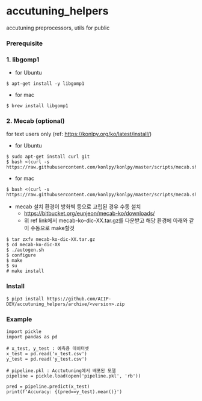 # accutuning_helpers
accutuning preprocessors, utils for public

### Prerequisite
### 1. libgomp1
- for Ubuntu
```
$ apt-get install -y libgomp1
```
- for mac
```
$ brew install libgomp1
```

### 2. Mecab (optional)
for text users only  (ref: https://konlpy.org/ko/latest/install/)

- for Ubuntu
```
$ sudo apt-get install curl git
$ bash <(curl -s https://raw.githubusercontent.com/konlpy/konlpy/master/scripts/mecab.sh)
```

- for mac
```
$ bash <(curl -s https://raw.githubusercontent.com/konlpy/konlpy/master/scripts/mecab.sh)
```

- mecab 설치 환경이 방화벽 등으로 고립된 경우 수동 설치
  - https://bitbucket.org/eunjeon/mecab-ko/downloads/
  - 위 ref link에서 mecab-ko-dic-XX.tar.gz를 다운받고 해당 환경에 아래와 같이 수동으로 make할것
```
$ tar zxfv mecab-ko-dic-XX.tar.gz
$ cd mecab-ko-dic-XX
$ ./autogen.sh
$ configure
$ make
$ su
# make install
```

### Install
```
$ pip3 install https://github.com/AIIP-DEV/accutuning_helpers/archive/<version>.zip
```

### Example
```
import pickle 
import pandas as pd

# x_test, y_test : 예측용 데이터셋
x_test = pd.read('x_test.csv')
y_test = pd.read('y_test.csv')

# pipeline.pkl : Acctutuning에서 배포된 모델 
pipeline = pickle.load(open('pipeline.pkl', 'rb'))

pred = pipeline.predict(x_test)
print(f'Accuracy: {(pred==y_test).mean()}')
```
